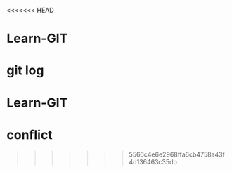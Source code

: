 <<<<<<< HEAD
# Learn-GIT

git log
=======
# Learn-GIT 
# conflict
>>>>>>> 5566c4e6e2968ffa6cb4758a43f4d136463c35db

